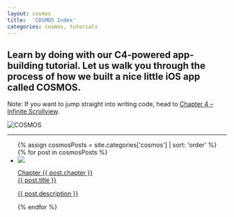 ```yaml
---
layout: cosmos
title:  'COSMOS Index'
categories: cosmos, tutorials
---
```

<div class="row intro">
	<div class="col-xs-12 col-md-6">
		<h2>Learn by doing with our C4-powered app-building tutorial. Let us walk you through the process of how we built a nice little iOS app called COSMOS.</h2>
		<div class="note blue">
			<p>Note: If you want to jump straight into writing code, head to <a href="#">Chapter 4 – Infinite Scrollview</a>.</p>
		</div>
	</div>
	<div class="col-xs-12 col-md-6">
		<img class="img-responsive teaser" src="{{ site.baseurl }}/images/cosmos/cosmosPoster.png" alt="COSMOS" />
	</div>
</div>

<div class="row">
	<div class="col-xs-12 col-md-12">
		<hr />
	</div>
</div>

<div class="row">
	<div class="col-xs-12 col-md-12">
		<ul class="examples-list list-unstyled">
			{% assign cosmosPosts = site.categories['cosmos'] | sort: 'order' %}
			{% for post in cosmosPosts %}
			  <li>
			  	<a href="{{ post.url }}">
			  		<div>
			  			<span class="img">
				  			<img src="{{ site.baseurl }}/images/{{ post.image }}" />
				  		</span>
				  		<div class="text">
					  		<p class="title">Chapter {{ post.chapter }}<br />{{ post.title }}</p>
					  		<p>{{ post.description }}</p>
					  	</text>
				  	</div>
				  </a>
			  </li>
			{% endfor %}
		</ul>
	</div>
</div>